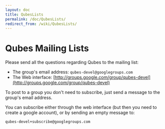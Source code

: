 ```yaml
---
layout: doc
title: QubesLists
permalink: /doc/QubesLists/
redirect_from: /wiki/QubesLists/
---
```


Qubes Mailing Lists
===================

Please send all the questions regarding Qubes to the mailing list:

-   The group's email address: `qubes-devel@googlegroups.com`
-   The Web interface: [http://groups.google.com/group/qubes-devel](http://groups.google.com/group/qubes-devel)

To post to a group you don't need to subscribe, just send a message to the group's email address.

You can subscribe either through the web interface (but then you need to create a google account), or by sending an empty message to:

```
qubes-devel+subscribe@googlegroups.com
```
